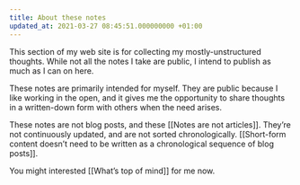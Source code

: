 ```yaml
---
title: About these notes
updated_at: 2021-03-27 08:45:51.000000000 +01:00
---
```



This section of my web site is for collecting my mostly-unstructured thoughts. While not all the notes I take are public, I intend to publish as much as I can on here.

These notes are primarily intended for myself. They are public because I like working in the open, and it gives me the opportunity to share thoughts in a written-down form with others when the need arises.

These notes are not blog posts, and these [[Notes are not articles]]. They’re not continuously updated, and are not sorted chronologically. [[Short-form content doesn’t need to be written as a chronological sequence of blog posts]].

You might interested [[What’s top of mind]] for me now.